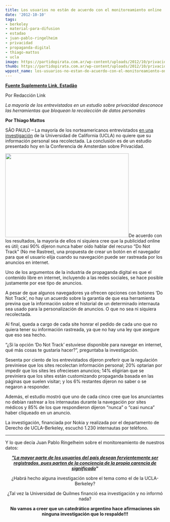 ```yaml
---
title: Los usuarios no están de acuerdo con el monitoreamiento online
date: '2012-10-10'
tags:
- berkeley
- material-para-difusion
- estadao
- juan-pablo-ringelheim
- privacidad
- propaganda-digital
- thiago-mattos
- ucla
image: https://partidopirata.com.ar/wp-content/uploads/2012/10/privacidade.jpg
thumb: https://partidopirata.com.ar/wp-content/uploads/2012/10/privacidade-150x150.jpg
wppost_name: los-usuarios-no-estan-de-acuerdo-con-el-monitoreamiento-online
---
```


<strong><a href="http://blogs.estadao.com.br/link/estudo-mostra-preocupacao-com-privacidade/" target="_blank">Fuente Suplemento Link, Estadão</a></strong>

Por Redacción Link

<em>La mayoría de los entrevistados en un estudio sobre privacidad desconoce las herramientas que bloquean la recolección de datos personales</em>

<strong>Por Thiago Mattos</strong>

SÃO PAULO – La mayoría de los norteamericanos entrevistados <a href="http://papers.ssrn.com/sol3/papers.cfm?abstract_id=2152135" target="_blank">en una investigación</a> de la Universidad de California (UCLA) no quiere que su información personal sea recolectada. La conclusión es de un estudio presentado hoy en la Conferencia de Amsterdan sobre Privacidad.

<a href="https://partidopirata.com.ar/wp-content/uploads/2012/10/privacidade.jpg"><img class="alignright size-full wp-image-6801" title="privacidade" src="https://partidopirata.com.ar/wp-content/uploads/2012/10/privacidade.jpg" alt="" width="390" height="265" /></a>De acuerdo con los resultados, la mayoria de ellos ni siquiera cree que la publicidad online es útil; casi 90% dijeron nunca haber oído hablar del recurso “Do Not Track” (No me Rastree), una propuesta de crear un botón en el navegador para que el usuario elija cuando su navegación puede ser rastreada por los anuncios en internet.

Uno de los argumentos de la industria de propaganda digital es que el contenido libre en internet, incluyendo a las redes sociales, se hace posible justamente por ese tipo de anuncios.

A pesar de que algunos navegadores ya ofrecen opciones con botones ‘Do Not Track’, no hay un acuerdo sobre la garantia de que esa herramienta previna que la información sobre el historial de un determinado internauta sea usado para la personalización de anuncios. O que no sea ni siquiera recolectada.

Al final, queda a cargo de cada site honrar el pedido de cada uno que no quiera tener su información rastreada, ya que no hay una ley que asegure que eso sea hecho.

“¿Si la opción ‘Do Not Track’ estuviese disponible para navegar en internet, qué más cosas te gustaria hacer?”, preguntaba la investigación.

Sesenta por ciento de los entrevistados dijeron preferir que la regulación previniese que los sites recolectan información personal; 20% optarian por impedir que los sites les ofreciesen anuncios; 14% eligirían que se previniera que los sites están customizando propaganda basada en las páginas que suelen visitar; y los 6% restantes dijeron no saber o se negaron a responder.

Además, el estudio mostró que uno de cada cinco cree que los anunciantes no debían rastrear a los internautas durante la navegación por sites médicos y 85% de los que respondieron dijeron “nunca” o “casi nunca” haber cliqueado en un anuncio.

La investigación, financiada por Nokia y realizada por el departamento de Derecho de UCLA-Berkeley, escuchó 1.230 internautas por teléfono.

<hr />

Y lo que decía Juan Pablo Ringelheim sobre el monitoreamiento de nuestros datos:
<p style="text-align: center;"><strong> <a href="https://partidopirata.com.ar/6790/banalizando-la-vigilancia-electronica-la-mirada-electronica-en-pagina-12"> <em>"La mayor parte de los usuarios del país desean fervientemente ser registrados, pues parten de la conciencia de la propia carencia de significado</em></a>"</strong></p>
<p style="text-align: center;">¿Habrá hecho alguna investigación sobre el tema como el de la UCLA-Berkeley?</p>
<p style="text-align: center;">¿Tal vez la Universidad de Quilmes financió esa investigación y no informó nada?</p>
<p style="text-align: center;"><strong>No vamos a creer que un catedrático argentino hace afirmaciones sin ninguna investigación que lo respalde!!!</strong></p>
